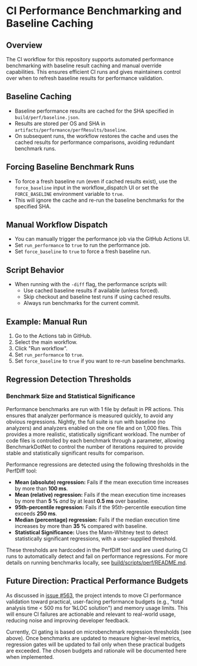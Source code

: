 # CI Performance Benchmarking and Baseline Caching

## Overview

The CI workflow for this repository supports automated performance benchmarking with baseline result caching and manual override capabilities. This ensures efficient CI runs and gives maintainers control over when to refresh baseline results for performance validation.

## Baseline Caching

- Baseline performance results are cached for the SHA specified in `build/perf/baseline.json`.
- Results are stored per OS and SHA in `artifacts/performance/perfResults/baseline`.
- On subsequent runs, the workflow restores the cache and uses the cached results for performance comparisons, avoiding redundant benchmark runs.

## Forcing Baseline Benchmark Runs

- To force a fresh baseline run (even if cached results exist), use the `force_baseline` input in the workflow_dispatch UI or set the `FORCE_BASELINE` environment variable to `true`.
- This will ignore the cache and re-run the baseline benchmarks for the specified SHA.

## Manual Workflow Dispatch

- You can manually trigger the performance job via the GitHub Actions UI.
- Set `run_performance` to `true` to run the performance job.
- Set `force_baseline` to `true` to force a fresh baseline run.

## Script Behavior

- When running with the `-diff` flag, the performance scripts will:
  - Use cached baseline results if available (unless forced).
  - Skip checkout and baseline test runs if using cached results.
  - Always run benchmarks for the current commit.

## Example: Manual Run

1. Go to the Actions tab in GitHub.
2. Select the main workflow.
3. Click "Run workflow".
4. Set `run_performance` to `true`.
5. Set `force_baseline` to `true` if you want to re-run baseline benchmarks.

## Regression Detection Thresholds

### Benchmark Size and Statistical Significance

Performance benchmarks are run with 1 file by default in PR actions. This ensures that analyzer performance is measured quickly, to avoid any obvious regressions. Nightly, the full suite is run with baseline (no analyzers) and analyzers enabled on the one file and on 1,000 files. This provides a more realistic, statistically significant workload. The number of code files is controlled by each benchmark through a parameter, allowing BenchmarkDotNet to control the number of iterations required to provide stable and statistically significant results for comparison.

Performance regressions are detected using the following thresholds in the PerfDiff tool:

- **Mean (absolute) regression:** Fails if the mean execution time increases by more than **100 ms**.
- **Mean (relative) regression:** Fails if the mean execution time increases by more than **5 %** *and* by at least **0.5 ms** over baseline.
- **95th-percentile regression:** Fails if the 95th-percentile execution time exceeds **250 ms**.
- **Median (percentage) regression:** Fails if the median execution time increases by more than **35 %** compared with baseline.
- **Statistical Significance:** Uses the Mann-Whitney test to detect statistically significant regressions, with a user-supplied threshold.

These thresholds are hardcoded in the PerfDiff tool and are used during CI runs to automatically detect and fail on performance regressions. For more details on running benchmarks locally, see [build/scripts/perf/README.md](../build/scripts/perf/README.md).

## Future Direction: Practical Performance Budgets

As discussed in [issue #563](https://github.com/rjmurillo/moq.analyzers/issues/563), the project intends to move CI performance validation toward practical, user-facing performance budgets (e.g., "total analysis time < 500 ms for 1kLOC solution") and memory usage limits. This will ensure CI failures are actionable and relevant to real-world usage, reducing noise and improving developer feedback.

Currently, CI gating is based on microbenchmark regression thresholds (see above). Once benchmarks are updated to measure higher-level metrics, regression gates will be updated to fail only when these practical budgets are exceeded. The chosen budgets and rationale will be documented here when implemented.
